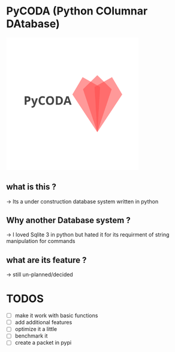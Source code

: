 # PyCODA (Python COlumnar DAtabase)

<img src="PyCODA_logo.svg" width="70%">

## what is this ?
-> Its a under construction database system written in python

## Why another Database system ?
-> I loved Sqlite 3 in python but hated it for its requirment of string manipulation for commands

## what are its feature ?
-> still un-planned/decided
 
# TODOS

- [ ] make it work with basic functions
- [ ] add additional features
- [ ] optimize it a little
- [ ] benchmark it
- [ ] create a packet in pypi